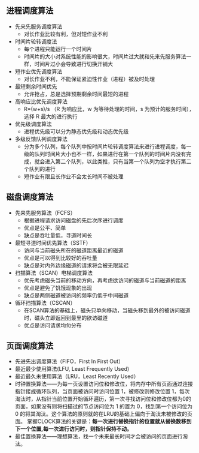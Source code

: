 ## 进程调度算法
- 先来先服务调度算法
	- 对长作业比较有利，但对短作业不利
- 时间片轮转调度法
	- 每个进程只能运行一个时间片
	- 时间片的大小对系统性能的影响很大，时间片过大就和先来先服务算法一样，时间片过小会导致进行切换开销大
- 短作业优先调度算法
	- 对长作业不利，不能保证紧迫性作业（进程）被及时处理
- 最短剩余时间优先
	- 允许抢占，总是选择预期剩余时间最短的进程
- 高响应比优先调度算法
	- R=(w+s)/s （R 为响应比，w 为等待处理的时间，s 为预计的服务时间），选择 R 最大的进行执行
- 优先级调度算法
	- 进程优先级可以分为静态优先级和动态优先级
- 多级反馈队列调度算法
	- 分为多个队列，每个队列中按时间片轮转调度算法来进行进程调度，每一级的队列时间片大小也不一样，如果进行在第一个队列的时间片内没有完成，就会进入第二个队列，以此类推，只有当第一个队列为空才执行第二个队列的进行
	- 短作业有限且长作业不会太长时间不被处理

## 磁盘调度算法

- 先来先服务算法（FCFS）
	- 根据进程请求访问磁盘的先后次序进行调度
	- 优点是公平、简单
	- 缺点是吞吐量低，寻道时间长
- 最短寻道时间优先算法（SSTF）
	- 访问与当前磁头所在的磁道距离最近的磁道
	- 优点是可以得到比较好的吞吐量
	- 缺点是对内外边缘磁道的请求将会被无限延迟
- 扫描算法（SCAN）电梯调度算法
	- 优先考虑磁头当前的移动方向，再考虑欲访问的磁道与当前磁道的距离
	- 优点是避免了饥饿现象的出现
	- 缺点是两侧磁道被访问的频率仍低于中间磁道
- 循环扫描算法（CSCAN）
	- 在SCAN算法的基础上，磁头只单向移动，当磁头移到最外的被访问磁道时，磁头立即返回到最里的欲访磁道
	- 优点是访问请求均匀分布

## 页面调度算法

- 先进先出调度算法（FIFO，First In First Out）
- 最近最少使用算法(LFU, Least Frequently Used)
- 最近最久未使用算法（LRU，Least Recently Used）
- 时钟置换算法——为每一页设置访问位和修改位，将内存中所有页面通过连接指针接成循环队列，当页面被访问时访问位置 1，被修改则修改位置 1，每次淘汰时，从指针当前位置开始循环遍历，第一次寻找访问位和修改位都为0的页面，如果没有则将扫描过的节点访问位为 1 的置为 0，找到第一个访问位为 0 的将其淘汰。这个算法的原则就的在LRU的基础上偏向于淘汰未被修改的页面。
掌握CLOCK算法的关键是：**每一次进行替换指针的位置就从替换数移到下一个位置,每一次进行访问时，则指针保持不动。**
- 最佳置换算法——理想算法，找一个未来最长时间才会被访问的页面进行淘汰。